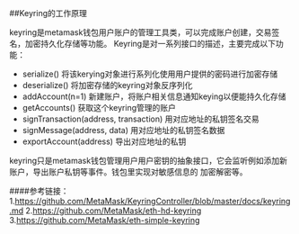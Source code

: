 ##Keyring的工作原理

keyring是metamask钱包用户账户的管理工具类，可以完成账户创建，交易签名，加密持久化存储等功能。
Keyring是对一系列接口的描述，主要完成以下功能：

- serialize()  将该kerying对象进行系列化使用用户提供的密码进行加密存储
- deserialize() 将加密存储的keyring对象反序列化
- addAccount(n=1) 新建账户，将账户相关信息通知keying以便能持久化存储
- getAccounts() 获取这个keyring管理的账户
- signTransaction(address, transaction) 用对应地址的私钥签名交易
- signMessage(address, data) 用对应地址的私钥签名数据
- exportAccount(address) 导出对应地址的私钥

keyring只是metamask钱包管理用户用户密钥的抽象接口，它会监听例如添加新账户，导出账户私钥等事件。钱包里实现对敏感信息的
加密解密等。

####参考链接：
1.https://github.com/MetaMask/KeyringController/blob/master/docs/keyring.md
2.https://github.com/MetaMask/eth-hd-keyring
3.https://github.com/MetaMask/eth-simple-keyring